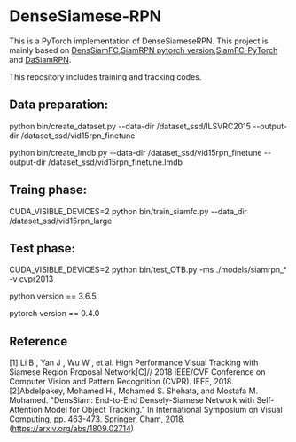 # DenseSiamese-RPN

This is a PyTorch implementation of DenseSiameseRPN. This project is mainly based on [DensSiamFC](http://submit.votchallenge.net/data/vot2018/DensSiam-code-2018-06-18T02:59:51.877009.zip),[SiamRPN pytorch version](https://github.com/HelloRicky123/Siamese-RPN),[SiamFC-PyTorch](https://github.com/StrangerZhang/SiamFC-PyTorch) and [DaSiamRPN](https://github.com/foolwood/DaSiamRPN).

This repository includes training and tracking codes. 

## Data preparation:

python bin/create_dataset.py --data-dir /dataset_ssd/ILSVRC2015 --output-dir /dataset_ssd/vid15rpn_finetune

python bin/create_lmdb.py --data-dir /dataset_ssd/vid15rpn_finetune --output-dir /dataset_ssd/vid15rpn_finetune.lmdb

## Traing phase:

CUDA_VISIBLE_DEVICES=2 python bin/train_siamfc.py --data_dir /dataset_ssd/vid15rpn_large

## Test phase:

CUDA_VISIBLE_DEVICES=2 python bin/test_OTB.py -ms ./models/siamrpn_* -v cvpr2013

python version == 3.6.5

pytorch version == 0.4.0

## Reference

[1] Li B , Yan J , Wu W , et al. High Performance Visual Tracking with Siamese Region Proposal Network[C]// 2018 IEEE/CVF Conference on Computer Vision and Pattern Recognition (CVPR). IEEE, 2018.
[2]Abdelpakey, Mohamed H., Mohamed S. Shehata, and Mostafa M. Mohamed. "DensSiam: End-to-End Densely-Siamese Network with Self-Attention Model for Object Tracking." In International Symposium on Visual Computing, pp. 463-473. Springer, Cham, 2018.(https://arxiv.org/abs/1809.02714)
